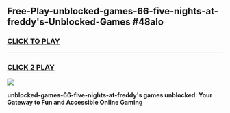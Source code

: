 
## Free-Play-unblocked-games-66-five-nights-at-freddy's-Unblocked-Games #48alo
<h3>
<a href="https://news.freeplayer.one?title=unblocked-games-66-five-nights-at-freddy's&ref=8M">CLICK TO PLAY</a></h3>
<hr>

<h3>
<a href="https://news.freeplayer.one?title=unblocked-games-66-five-nights-at-freddy's&ref=8M">CLICK 2 PLAY</a>
  
</h3>

<a href="https://news.freeplayer.one?title=unblocked-games-66-five-nights-at-freddy's&ref=8M"><img src="https://clearcache.store/games.png"></a>


**unblocked-games-66-five-nights-at-freddy's games unblocked: Your Gateway to Fun and Accessible Online Gaming**
